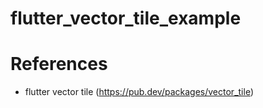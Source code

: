 # flutter_vector_tile_example

# References
 - flutter vector tile (https://pub.dev/packages/vector_tile)